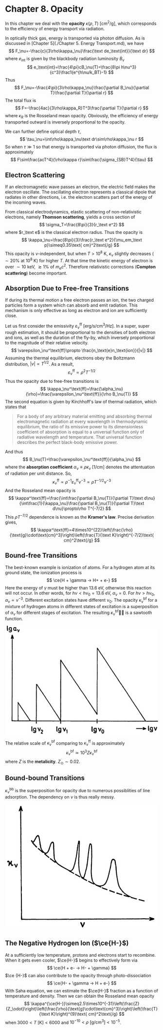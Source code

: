 # Chapter 8. Opacity

In this chapter we deal with the **opacity** $\kappa(\rho,T)$ [cm$^2$/g], which corresponds to the efficiency of energy transport via radiation.

In optically thick gas, energy is transported via photon diffusion. As is discussed in [Chapter 5](./Chapter 5. Energy Transport.md), we have
$$
F_\nu=-\frac{c}{3\rho\kappa_\nu}\frac{\text de_\text{int}}{\text dr}
$$
where $e_\text{int}$ is given by the blackbody radiation luminosity $B_\nu$
$$
e_\text{int}=\frac{4\pi}cB_\nu(T)=\frac{8\pi h\nu^3}{c^3}\frac1{e^{h\nu/k_BT}-1}
$$
Thus
$$
F_\nu=-\frac{4\pi}{3\rho\kappa_\nu}\frac{\partial B_\nu}{\partial T}\frac{\partial T}{\partial r}
$$
The total flux is
$$
F=-\frac{4ac}{3\rho\kappa_R}T^3\frac{\partial T}{\partial r}
$$
where $\kappa_R$ is the Rosseland mean opacity. Obviously, the efficiency of energy transported outward is inversely proportional to the opacity.

We can further define optical depth $\tau$,
$$
\tau_\nu=\int\rho\kappa_\nu\text dr\sim\rho\kappa_\nu r
$$
So when $\tau\gg1$ so that energy is transported via photon diffusion, the flux is approximately
$$
F\sim\frac{acT^4}{\rho\kappa r}\sim\frac{\sigma_{SB}T^4}{\tau}
$$


## Electron Scattering

If an electromagnetic wave passes an electron, the electric field makes the electron oscillate. The oscillating electron represents a classical dipole that radiates in other directions, i.e. the electron scatters part of the energy of the incoming waves.

From classical electrodynamics, elastic scattering of non-relativistic electrons, namely **Thomson scattering**, yields a cross section of
$$
\sigma_T=\frac{8\pi}{3}{r_\text e^2}
$$
where $r_\text e$ is the classical electron radius. Thus the opacity is
$$
\kappa_\nu=\frac{8\pi}{3}\frac{r_\text e^2}{\mu_em_\text p}\simeq0.35\text{ cm}^2\text{/g}
$$
This opacity is $\nu$-independent, but when $T>10^8$ K, $\kappa_\nu$ slightly decreases ($\sim20\%$ at $10^8$ K) for higher $T$. At that time the kinetic energy of electron is over $\sim10$ keV, $\gtrsim1\%$ of $m_\text{e}c^2$. Therefore relativistic corrections (**Compton scattering**) become important.



## Absorption Due to Free-free Transitions

If during its thermal motion a free electron passes an ion, the two charged particles form a system which can absorb and emit radiation. This mechanism is only effective as long as electron and ion are sufficiently close.

Let us first consider the emissivity $\varepsilon_\nu^\text{ff}$ [erg/s/cm$^3$/Hz]. In a super, super rough estimation, it should be proportional to the densities of both electron and ions, as well as the duration of the fly-by, which inversely proportional to the magnitude of their relative velocity.
$$
\varepsilon_\nu^\text{ff}\propto \frac{n_\text{e}n_\text{ion}}{|v|}
$$
Assuming the thermal equilibrium, electrons obey the Boltzmann distribution, $|v|\propto T^{1/2}$. As a result,
$$
\varepsilon_\nu^\text{ff}\propto \rho^2T^{-1/2}
$$
Thus the opacity due to free-free transitions is
$$
\kappa_\nu^\text{ff}=\frac{\alpha_\nu}{\rho}=\frac{\varepsilon_\nu^\text{ff}}{\rho B_\nu(T)}
$$
The second equation is given by Kirchhoff's law of thermal radiation, which states that

>For a body of any arbitrary material emitting and absorbing thermal electromagnetic radiation at every wavelength in thermodynamic equilibrium, the ratio of its emissive power to its dimensionless coefficient of absorption is equal to a universal function only of radiative wavelength and temperature. That universal function describes the perfect black-body emissive power.

And thus
$$
B_\nu(T)=\frac{\varepsilon_\nu^\text{ff}}{\alpha_\nu}
$$
where the **absorption coefficient** $\alpha_\nu\equiv\rho\kappa_\nu$ [1/cm] denotes the attentuation of radiation per unit distance. So,
$$
\kappa_\nu^\text{ff}\propto\rho^{-1}{\varepsilon^{\text{ff}}_\nu}\nu^{-3}\propto\rho T^{-1/2}\nu^{-3}
$$
And the Rosseland mean opacity is
$$
\kappa^\text{ff}=\frac{\int\frac{\partial B_\nu(T)}{\partial T}\text d\nu}{\int\frac{1}{\kappa_\nu}\frac{\partial B_\nu(T)}{\partial T}\text d\nu}\propto\rho T^{-7/2}
$$
This $\rho T^{-7/2}$ dependence is known as the **Kramer's law**. Precise derivation gives,
$$
\kappa^\text{ff}=4\times10^{22}\left(\frac{\rho}{\text{g}\cdot\text{cm}^3}\right)\left(\frac{T}{\text K}\right)^{-7/2}\text{ cm}^2\text{/g}
$$


## Bound-free Transitions

The best-known example is ionization of atoms. For a hydrogen atom at its ground state, the ionization process is
$$
\ce{H + \gamma -> H+ + e-}
$$
Here the energy of $\gamma$ must be higher than 13.6 eV, otherwise this reaction will not occur. In other words, for $h\nu<h\nu_0=13.6$ eV, $\alpha_\nu=0$. For $h\nu>h\nu_0$, $\alpha_\nu\propto\nu^{-3}$. Different excitation states have different $\nu_0$. The opacity $\kappa^\text{bf}_{\nu}$ for a mixture of hydrogen atoms in different states of excitation is a superposition of $\alpha_\nu$ for different stages of excitation. The resulting $\kappa^\text{bf}_{\nu}$􏰁􏰂 is a sawtooth function.

![](./8_2.png)

The relative scale of $\kappa^\text{bf}_{\nu}$ comparing to $\kappa^\text{ff}_{\nu}$ is approximately
$$
\kappa^\text{bf}_{\nu}\simeq10^3Z\kappa^\text{bf}_{\nu}
$$
where $Z$ is the **metalicity**. $Z_\odot\sim0.02$.



## Bound-bound Transitions

$\kappa^\text{bb}_\nu$ is the superposition for opacity due to numerous possiblities of line adsorption. The dependency on $\nu$ is thus really messy.

![](./8_3.png)



## The Negative Hydrogen Ion ($\ce{H-}$)

At a sufficiently low temperature, protons and electrons start to recombine. When it gets even cooler, $\ce{H-}$ begins to effectively form via
$$
\ce{H + e- -> H- + \gamma}
$$
$\ce {H-}$ can also contribute to the opacity through photo-dissociation
$$
\ce{H- + \gamma -> H + e-}
$$
With Saha equation, we can estimate the $\ce{H-}$ fraction as a function of temperature and density. Then we can obtain the Rosseland mean opacity
$$
\kappa^{\ce{H-}}\simeq2.5\times10^{-31}\left(\frac{Z}{Z_\odot}\right)\left(\frac{\rho}{\text{g}\cdot\text{cm}^3}\right)\left(\frac{T}{\text K}\right)^{9}\text{ cm}^2\text{/g}
$$
when $3000<T\text{ [K]}<6000$ and $10^{-10}<\rho \text{ [g/cm}^3]<10^{-5}$.